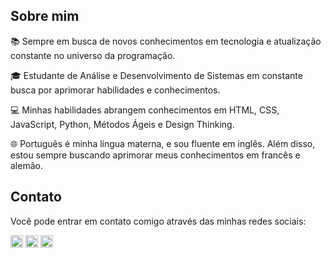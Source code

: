 
## Sobre mim

📚 Sempre em busca de novos conhecimentos em tecnologia e atualização constante no universo da programação.
 
🎓 Estudante de Análise e Desenvolvimento de Sistemas em constante busca por aprimorar habilidades e conhecimentos.

💻 Minhas habilidades abrangem conhecimentos em HTML, CSS, JavaScript, Python, Métodos Ágeis e Design Thinking.

🌐 Português é minha língua materna, e sou fluente em inglês. Além disso, estou sempre buscando aprimorar meus conhecimentos em francês e alemão.

## Contato

Você pode entrar em contato comigo através das minhas redes sociais:

  <a href="https://linkedin.com/in/bianca-ladeia-2a69bb1a0" target="_blank"><img align="center" src="https://cdn.jsdelivr.net/npm/simple-icons@3.0.1/icons/linkedin.svg" alt="biancaladeia" height="20" width="20" /></a>
  <a href="https://instagram.com/biancaladeiag/" target="_blank"><img align="center" src="https://cdn.jsdelivr.net/npm/simple-icons@3.0.1/icons/instagram.svg" alt="biancaladeiag" height="20" width="20" /></a>
  <a href="https://dev.to/biancaladeia" target="_blank"><img align="center" src="https://cdn.jsdelivr.net/npm/simple-icons@3.0.1/icons/dev-dot-to.svg" alt="biancaladeia" height="20" width="20" /></a>
